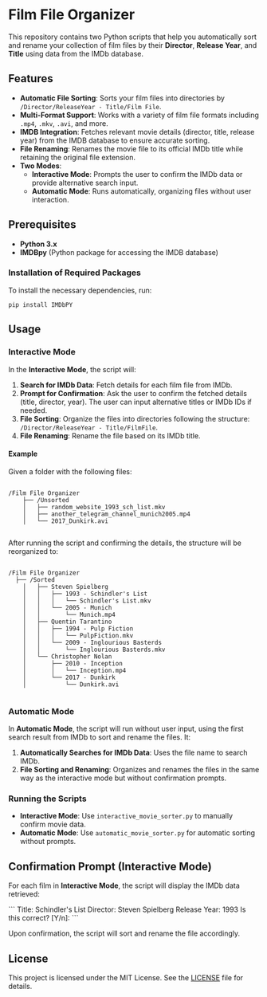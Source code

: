 
# Film File Organizer

This repository contains two Python scripts that help you automatically sort and rename your collection of film files by their **Director**, **Release Year**, and **Title** using data from the IMDb database.

## Features

- **Automatic File Sorting**: Sorts your film files into directories by `/Director/ReleaseYear - Title/Film File`.
- **Multi-Format Support**: Works with a variety of film file formats including `.mp4`, `.mkv`, `.avi`, and more.
- **IMDB Integration**: Fetches relevant movie details (director, title, release year) from the IMDB database to ensure accurate sorting.
- **File Renaming**: Renames the movie file to its official IMDb title while retaining the original file extension.
- **Two Modes**: 
  - **Interactive Mode**: Prompts the user to confirm the IMDb data or provide alternative search input.
  - **Automatic Mode**: Runs automatically, organizing files without user interaction.

## Prerequisites

- **Python 3.x**
- **IMDBpy** (Python package for accessing the IMDB database)

### Installation of Required Packages

To install the necessary dependencies, run:

```
pip install IMDbPY
```

## Usage

### Interactive Mode

In the **Interactive Mode**, the script will:

1. **Search for IMDb Data**: Fetch details for each film file from IMDb.
2. **Prompt for Confirmation**: Ask the user to confirm the fetched details (title, director, year). The user can input alternative titles or IMDb IDs if needed.
3. **File Sorting**: Organize the files into directories following the structure: `/Director/ReleaseYear - Title/FilmFile`.
4. **File Renaming**: Rename the file based on its IMDb title.

#### Example

Given a folder with the following files:

```

/Film File Organizer
    ├── /Unsorted
    │   ├── random_website_1993_sch_list.mkv
    │   ├── another_telegram_channel_munich2005.mp4
    │   └── 2017_Dunkirk.avi
    
```

After running the script and confirming the details, the structure will be reorganized to:

```

/Film File Organizer
  ├── /Sorted
    │   ├── Steven Spielberg
    │   │   ├── 1993 - Schindler's List
    │   │   │   └── Schindler's List.mkv
    │   │   └── 2005 - Munich
    │   │       └── Munich.mp4
    │   ├── Quentin Tarantino
    │   │   ├── 1994 - Pulp Fiction
    │   │   │   └── PulpFiction.mkv
    │   │   └── 2009 - Inglourious Basterds
    │   │       └── Inglourious Basterds.mkv
    │   └── Christopher Nolan
    │       ├── 2010 - Inception
    │       │   └── Inception.mp4
    │       └── 2017 - Dunkirk
    │           └── Dunkirk.avi
    
```

### Automatic Mode

In **Automatic Mode**, the script will run without user input, using the first search result from IMDb to sort and rename the files. It:

1. **Automatically Searches for IMDb Data**: Uses the file name to search IMDb.
2. **File Sorting and Renaming**: Organizes and renames the files in the same way as the interactive mode but without confirmation prompts.

### Running the Scripts

- **Interactive Mode**: Use `interactive_movie_sorter.py` to manually confirm movie data.
- **Automatic Mode**: Use `automatic_movie_sorter.py` for automatic sorting without prompts.

## Confirmation Prompt (Interactive Mode)

For each film in **Interactive Mode**, the script will display the IMDb data retrieved:

\`\`\`
Title: Schindler's List
Director: Steven Spielberg
Release Year: 1993
Is this correct? [Y/n]:
\`\`\`

Upon confirmation, the script will sort and rename the file accordingly.

## License

This project is licensed under the MIT License. See the [LICENSE](LICENSE) file for details.
